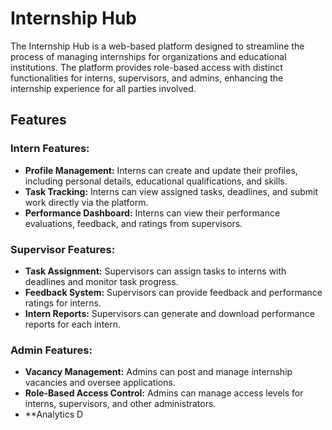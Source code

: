 # Internship Hub

The Internship Hub is a web-based platform designed to streamline the process of managing internships for organizations and educational institutions. The platform provides role-based access with distinct functionalities for interns, supervisors, and admins, enhancing the internship experience for all parties involved.

## Features

### Intern Features:

- **Profile Management:** Interns can create and update their profiles, including personal details, educational qualifications, and skills.
- **Task Tracking:** Interns can view assigned tasks, deadlines, and submit work directly via the platform.
- **Performance Dashboard:** Interns can view their performance evaluations, feedback, and ratings from supervisors.

### Supervisor Features:

- **Task Assignment:** Supervisors can assign tasks to interns with deadlines and monitor task progress.
- **Feedback System:** Supervisors can provide feedback and performance ratings for interns.
- **Intern Reports:** Supervisors can generate and download performance reports for each intern.

### Admin Features:

- **Vacancy Management:** Admins can post and manage internship vacancies and oversee applications.
- **Role-Based Access Control:** Admins can manage access levels for interns, supervisors, and other administrators.
- \*\*Analytics D
